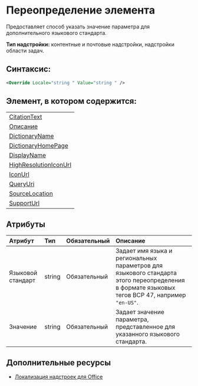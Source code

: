 
# Переопределение элемента
Предоставляет способ указать значение параметра для дополнительного языкового стандарта.

 **Тип надстройки:** контентные и почтовые надстройки, надстройки области задач.


## Синтаксис:


```XML
<Override Locale="string " Value="string " />
```


## Элемент, в котором содержится:


||
|:-----|
|[CitationText](../../reference/manifest/citationtext.md)|
|[Описание](../../reference/manifest/description.md)|
|[DictionaryName](../../reference/manifest/dictionaryname.md)|
|[DictionaryHomePage](../../reference/manifest/dictionaryhomepage.md)|
|[DisplayName](../../reference/manifest/displayname.md)|
|[HighResolutionIconUrl](../../reference/manifest/highresolutioniconurl.md)|
|[IconUrl](../../reference/manifest/iconurl.md)|
|[QueryUri](../../reference/manifest/queryuri.md)|
|[SourceLocation](../../reference/manifest/sourcelocation.md)|
|[SupportUrl](../../reference/manifest/supporturl.md)|

## Атрибуты



|**Атрибут**|**Тип**|**Обязательный**|**Описание**|
|:-----|:-----|:-----|:-----|
|Языковой стандарт|string|Обязательный|Задает имя языка и региональных параметров для языкового стандарта этого переопределения в формате языковых тегов BCP 47, например `"en-US"`.|
|Значение|string|Обязательный|Задает значение параметра, представленное для указанного языкового стандарта.|

## Дополнительные ресурсы



- [Локализация надстроек для Office](../../docs/develop/localization.md#off15wecon_LocalesManifest)
    

